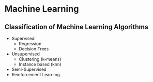 # Machine Learning

## Classification of Machine Learning Algorithms

- Supervised
    - Regression
    - Decision Trees
- Unsupervised
    - Clustering (k-means)
    - Instance based (knn)
- Semi-Supervised
- Reinforcement Learning
